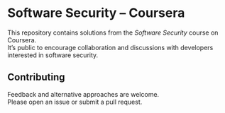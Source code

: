 # Software Security – Coursera

This repository contains solutions from the *Software Security* course on Coursera.  
It’s public to encourage collaboration and discussions with developers interested in software security.

## Contributing
Feedback and alternative approaches are welcome.  
Please open an issue or submit a pull request.
